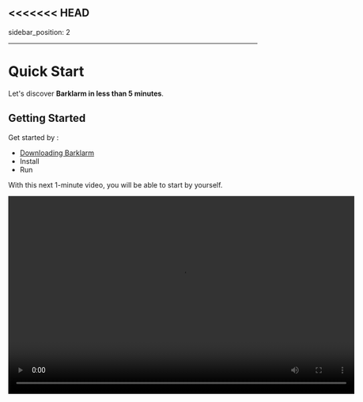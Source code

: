 <<<<<<< HEAD
---
sidebar_position: 2

---
# Quick Start

Let's discover **Barklarm in less than 5 minutes**.

## Getting Started

Get started by :

* [Downloading Barklarm](https://github.com/kanekotic/barklarm/releases)
* Install
* Run

With this next 1-minute video, you will be able to start by yourself.

<video controls src='/video/intro.webm' width="700" height="400" />
=======
---
sidebar_position: 2
---

# Quick Start

Let's discover **Barklarm in less than 120 seconds**.

<video controls src='/video/intro.webm' width="700" height="400" />

## Getting Started

Get started by :
- [downloading barklarm](https://github.com/kanekotic/barklarm/releases)
- install
- Run
>>>>>>> Alvaro | updated video
